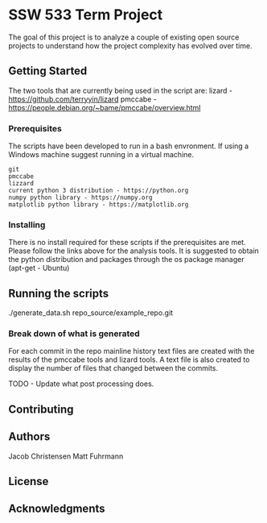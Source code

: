 # SSW 533 Term Project

The goal of this project is to analyze a couple of existing open source projects to understand how the project complexity has evolved over time. 

## Getting Started

The two tools that are currently being used in the script are:
lizard - https://github.com/terryyin/lizard
pmccabe - https://people.debian.org/~bame/pmccabe/overview.html

### Prerequisites

The scripts have been developed to run in a bash envronment. If using a Windows machine suggest running in a virtual machine.

```
git
pmccabe
lizzard
current python 3 distribution - https://python.org
numpy python library - https://numpy.org
matplotlib python library - https://matplotlib.org
```

### Installing

There is no install required for these scripts if the prerequisites are met. Please follow the links above for the analysis tools. It is suggested to obtain the python distribution and packages through the os package manager (apt-get - Ubuntu)

## Running the scripts 

./generate_data.sh repo_source/example_repo.git

### Break down of what is generated

For each commit in the repo mainline history text files are created with the results of the pmccabe tools and lizard tools. A text file is also created to display the number of files that changed between the commits. 

TODO - Update what post processing does. 

## Contributing
 

## Authors

Jacob Christensen
Matt Fuhrmann

## License


## Acknowledgments
